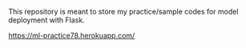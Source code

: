 This repository is meant to store my practice/sample codes for model deployment with Flask.

https://ml-practice78.herokuapp.com/

